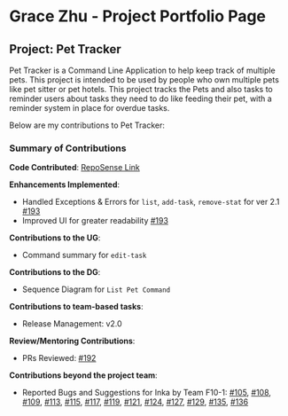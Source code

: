 # Grace Zhu - Project Portfolio Page

## Project: Pet Tracker

Pet Tracker is a Command Line Application to help keep track of multiple pets.
This project is intended to be used by people who own multiple pets like pet sitter or pet hotels.
This project tracks the Pets and also tasks to reminder users about tasks they need to do like feeding their pet,
with a reminder system in place for overdue tasks.

Below are my contributions to Pet Tracker:

### Summary of Contributions
**Code Contributed**: [RepoSense Link](https://nus-cs2113-ay2223s2.github.io/tp-dashboard/?search=&sort=groupTitle&sortWithin=title&timeframe=commit&mergegroup=&groupSelect=groupByRepos&breakdown=true&checkedFileTypes=docs~functional-code~test-code~other&since=2023-02-17&tabOpen=true&tabType=authorship&tabAuthor=GraceZhuXY&tabRepo=AY2223S2-CS2113-T11-3%2Ftp%5Bmaster%5D&authorshipIsMergeGroup=false&authorshipFileTypes=docs~functional-code~test-code&authorshipIsBinaryFileTypeChecked=false&authorshipIsIgnoredFilesChecked=false)

**Enhancements Implemented**:
* Handled Exceptions & Errors for `list`, `add-task`, `remove-stat` for ver 2.1 [\#193](https://github.com/AY2223S2-CS2113-T11-3/tp/pull/193)
* Improved UI for greater readability [\#193](https://github.com/AY2223S2-CS2113-T11-3/tp/pull/193)

**Contributions to the UG**:
* Command summary for `edit-task`

**Contributions to the DG**:
* Sequence Diagram for `List Pet Command`

**Contributions to team-based tasks**:
* Release Management: v2.0

**Review/Mentoring Contributions**:
* PRs Reviewed: [\#192](https://github.com/AY2223S2-CS2113-T11-3/tp/pull/192)

**Contributions beyond the project team**:
* Reported Bugs and Suggestions for Inka by Team F10-1:
  [\#105](https://github.com/AY2223S2-CS2113-F10-1/tp/issues/105),
  [\#108](https://github.com/AY2223S2-CS2113-F10-1/tp/issues/108),
  [\#109](https://github.com/AY2223S2-CS2113-F10-1/tp/issues/109),
  [\#113](https://github.com/AY2223S2-CS2113-F10-1/tp/issues/113),
  [\#115](https://github.com/AY2223S2-CS2113-F10-1/tp/issues/115),
  [\#117](https://github.com/AY2223S2-CS2113-F10-1/tp/issues/117),
  [\#119](https://github.com/AY2223S2-CS2113-F10-1/tp/issues/119),
  [\#121](https://github.com/AY2223S2-CS2113-F10-1/tp/issues/121),
  [\#124](https://github.com/AY2223S2-CS2113-F10-1/tp/issues/124),
  [\#127](https://github.com/AY2223S2-CS2113-F10-1/tp/issues/127),
  [\#129](https://github.com/AY2223S2-CS2113-F10-1/tp/issues/129),
  [\#135](https://github.com/AY2223S2-CS2113-F10-1/tp/issues/135),
  [\#136](https://github.com/AY2223S2-CS2113-F10-1/tp/issues/136)